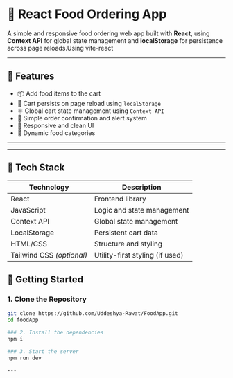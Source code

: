 
# 🥗 React Food Ordering App

A simple and responsive food ordering web app built with **React**, using **Context API** for global state management and **localStorage** for persistence across page reloads.Using vite-react

---

## 🚀 Features

- 📦 Add food items to the cart
- 🛒 Cart persists on page reload using `localStorage`
- ⚛️ Global cart state management using `Context API`
- 🔔 Simple order confirmation and alert system
- 📱 Responsive and clean UI
- 🧾 Dynamic food categories

---


---

## 🧠 Tech Stack

| Technology | Description |
|------------|-------------|
| React      | Frontend library |
| JavaScript | Logic and state management |
| Context API | Global state management |
| LocalStorage | Persistent cart data |
| HTML/CSS   | Structure and styling |
| Tailwind CSS _(optional)_ | Utility-first styling (if used) |

## 🔧 Getting Started

### 1. Clone the Repository

```bash
git clone https://github.com/Uddeshya-Rawat/FoodApp.git
cd foodApp

### 2. Install the dependencies
npm i

### 3. Start the server
npm run dev 

---










